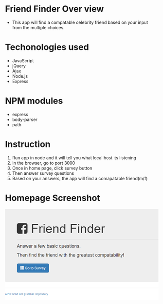   # Friend Finder Over view
  * This app will find a compatable celebrity friend based on your input from the multiple choices.
  
  # Techonologies used
  * JavaScript
  * jQuery
  * Ajax
  * Node.js
  * Express
  
  # NPM modules
  * express
  * body-parser
  * path
  
  # Instruction
  1. Run app in node and it will tell you what local host its listening
  2. In the browser, go to port 3000
  3. Once in home page, click survey button
  4. Then answer survey questions
  5. Based on your answers, the app will find a comapatable friend(m/f)

  # Homepage Screenshot
  ![Home Page screenshot](app/public/assets/img/ffhomepage.PNG)